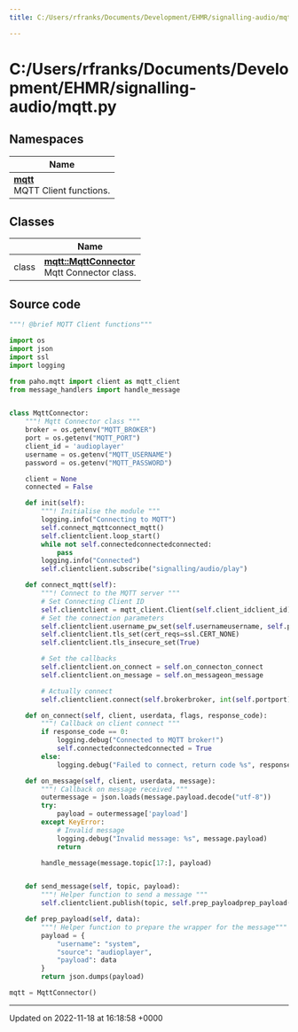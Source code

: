 ```yaml
---
title: C:/Users/rfranks/Documents/Development/EHMR/signalling-audio/mqtt.py

---
```


# C:/Users/rfranks/Documents/Development/EHMR/signalling-audio/mqtt.py



## Namespaces

| Name           |
| -------------- |
| **[mqtt](/SignallingSystem-doc/audiosystem/Namespaces/namespacemqtt/)** <br>MQTT Client functions.  |

## Classes

|                | Name           |
| -------------- | -------------- |
| class | **[mqtt::MqttConnector](/SignallingSystem-doc/audiosystem/Classes/classmqtt_1_1MqttConnector/)** <br>Mqtt Connector class.  |




## Source code

```python
"""! @brief MQTT Client functions"""

import os
import json
import ssl
import logging

from paho.mqtt import client as mqtt_client
from message_handlers import handle_message


class MqttConnector:
    """! Mqtt Connector class """
    broker = os.getenv("MQTT_BROKER")
    port = os.getenv("MQTT_PORT")
    client_id = 'audioplayer'
    username = os.getenv("MQTT_USERNAME")
    password = os.getenv("MQTT_PASSWORD")

    client = None
    connected = False

    def init(self):
        """! Initialise the module """
        logging.info("Connecting to MQTT")
        self.connect_mqttconnect_mqtt()
        self.clientclient.loop_start()
        while not self.connectedconnectedconnected:
            pass
        logging.info("Connected")
        self.clientclient.subscribe("signalling/audio/play")

    def connect_mqtt(self):
        """! Connect to the MQTT server """
        # Set Connecting Client ID
        self.clientclient = mqtt_client.Client(self.client_idclient_id)
        # Set the connection parameters
        self.clientclient.username_pw_set(self.usernameusername, self.passwordpassword)
        self.clientclient.tls_set(cert_reqs=ssl.CERT_NONE)
        self.clientclient.tls_insecure_set(True)

        # Set the callbacks
        self.clientclient.on_connect = self.on_connecton_connect
        self.clientclient.on_message = self.on_messageon_message

        # Actually connect
        self.clientclient.connect(self.brokerbroker, int(self.portport))

    def on_connect(self, client, userdata, flags, response_code):       # pylint:disable=unused-argument
        """! Callback on client connect """
        if response_code == 0:
            logging.debug("Connected to MQTT broker!")
            self.connectedconnectedconnected = True
        else:
            logging.debug("Failed to connect, return code %s", response_code)

    def on_message(self, client, userdata, message):                    # pylint:disable=unused-argument
        """! Callback on message received """
        outermessage = json.loads(message.payload.decode("utf-8"))
        try:
            payload = outermessage['payload']
        except KeyError:
            # Invalid message
            logging.debug("Invalid message: %s", message.payload)
            return

        handle_message(message.topic[17:], payload)


    def send_message(self, topic, payload):
        """! Helper function to send a message """
        self.clientclient.publish(topic, self.prep_payloadprep_payload(payload))

    def prep_payload(self, data):
        """! Helper function to prepare the wrapper for the message"""
        payload = {
            "username": "system",
            "source": "audioplayer",
            "payload": data
        }
        return json.dumps(payload)

mqtt = MqttConnector()
```


-------------------------------

Updated on 2022-11-18 at 16:18:58 +0000
